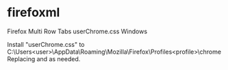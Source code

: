 # firefoxml
Firefox Multi Row Tabs userChrome.css Windows

Install "userChrome.css" to C:\Users\<user>\AppData\Roaming\Mozilla\Firefox\Profiles\<profile>\chrome
Replacing <user> and <profile> as needed.
